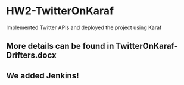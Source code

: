# HW2-TwitterOnKaraf
Implemented Twitter APIs and deployed the project using Karaf

## More details can be found in TwitterOnKaraf-Drifters.docx
## We added Jenkins!
